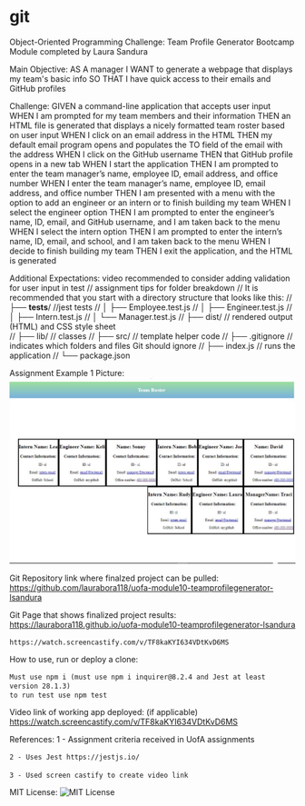 # git
Object-Oriented Programming Challenge: Team Profile Generator Bootcamp Module completed by Laura Sandura

Main Objective: 
AS A manager
I WANT to generate a webpage that displays my team's basic info
SO THAT I have quick access to their emails and GitHub profiles

Challenge: 
GIVEN a command-line application that accepts user input
WHEN I am prompted for my team members and their information
THEN an HTML file is generated that displays a nicely formatted team roster based on user input
WHEN I click on an email address in the HTML
THEN my default email program opens and populates the TO field of the email with the address
WHEN I click on the GitHub username
THEN that GitHub profile opens in a new tab
WHEN I start the application
THEN I am prompted to enter the team manager’s name, employee ID, email address, and office number
WHEN I enter the team manager’s name, employee ID, email address, and office number
THEN I am presented with a menu with the option to add an engineer or an intern or to finish building my team
WHEN I select the engineer option
THEN I am prompted to enter the engineer’s name, ID, email, and GitHub username, and I am taken back to the menu
WHEN I select the intern option
THEN I am prompted to enter the intern’s name, ID, email, and school, and I am taken back to the menu
WHEN I decide to finish building my team
THEN I exit the application, and the HTML is generated

Additional Expectations:
    video
    recommended to consider adding validation for user input in test
    // assignment tips for folder breakdown
    // It is recommended that you start with a directory structure that looks like this:
    // ├── __tests__/             //jest tests
    // │   ├── Employee.test.js
    // │   ├── Engineer.test.js
    // │   ├── Intern.test.js
    // │   └── Manager.test.js
    // ├── dist/                  // rendered output (HTML) and CSS style sheet      
    // ├── lib/                   // classes
    // ├── src/                   // template helper code 
    // ├── .gitignore             // indicates which folders and files Git should ignore
    // ├── index.js               // runs the application
    // └── package.json           


Assignment Example 1 Picture:    
    ![TBD](assets/images/website1.jpg)

Git Repository link where finalzed project can be pulled:
    https://github.com/laurabora118/uofa-module10-teamprofilegenerator-lsandura


Git Page that shows finalized project results:
    https://laurabora118.github.io/uofa-module10-teamprofilegenerator-lsandura

    https://watch.screencastify.com/v/TF8kaKYI634VDtKvD6MS

How to use, run or deploy a clone:

    Must use npm i (must use npm i inquirer@8.2.4 and Jest at least version 28.1.3)
    to run test use npm test


Video link of working app deployed: (if applicable)
    https://watch.screencastify.com/v/TF8kaKYI634VDtKvD6MS

References:
    1 - Assignment criteria received in UofA assignments

    2 - Uses Jest https://jestjs.io/

    3 - Used screen castify to create video link


MIT License: 
    ![MIT License](assets/mitlicense.jpg)

    